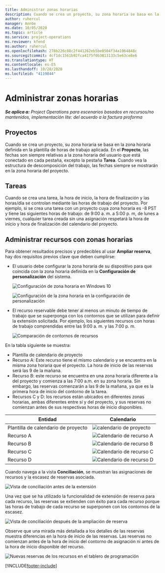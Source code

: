 ```yaml
---
title: Administrar zonas horarias
description: Cuando se crea un proyecto, su zona horaria se basa en la zona horaria definida en la plantilla de horas de trabajo aplicada.
author: ruhercul
manager: Annbe
ms.date: 10/05/2020
ms.topic: article
ms.service: project-operations
ms.reviewer: kfend
ms.author: ruhercul
ms.openlocfilehash: 278b226c88c2f441262eb5be0504f34a1964848c
ms.sourcegitcommit: 4cf1dc1561b92fca4175f0b3813133c5e63ce8e6
ms.translationtype: HT
ms.contentlocale: es-ES
ms.lasthandoff: 10/28/2020
ms.locfileid: "4119844"
---
```

# <a name="manage-time-zones"></a>Administrar zonas horarias

_**Se aplica a:** Project Operations para escenarios basados en recursos/no mantenidos, implementación lite: del acuerdo a la factura proforma_


## <a name="projects"></a>Proyectos

Cuando se crea un proyecto, su zona horaria se basa en la zona horaria definida en la plantilla de horas de trabajo aplicada. En el **Proyecto**, las fechas son siempre relativas a la zona horaria del usuario que está conectado en cada pestaña, excepto la pestaña **Tarea**. Cuando vea la estructura de descomposición del trabajo, las fechas siempre se mostrarán en la zona horaria del proyecto.

## <a name="tasks"></a>Tareas

Cuando se crea una tarea, la hora de inicio, la hora de finalización y las horas/día se controlan mediante las horas de trabajo del proyecto. Por ejemplo, si se crea una tarea con un proyecto cuya zona horaria es -8 PST y tiene las siguientes horas de trabajo: de 9:00 a. m. a 5:00 p. m, de lunes a viernes, cualquier tarea creada sin una asignación respetará la hora de inicio y hora de finalización del calendario del proyecto.

## <a name="manage-resources-with-time-zones"></a>Administrar recursos con zonas horarias

Para obtener resultados precisos y predecibles al usar **Ampliar reserva**, hay dos requisitos previos clave que deben cumplirse:  

- El usuario debe configurar la zona horaria de su dispositivo para que coincida con la zona horaria definida en la **Configuración de personalización** del sistema.
 
  ![Configuración de zona horaria en Windows 10](media/reconcile-assignments-03.png)

  ![Configuración de la zona horaria en la configuración de personalización](media/reconcile-assignments-04.png)
 
- El recurso reservable debe tener al menos un minuto de tiempo de trabajo que se superponga con los contornos que se utilizan para definir la extensión solicitada. Por ejemplo, los siguientes recursos con horas de trabajo comprendidas entre las 9:00 a. m. y las 7:00 p. m. 

  ![Comparación de contornos de recursos](media/reconcile-assignments-05.png)

En la tabla siguiente se muestra:

- Plantilla de calendario de proyecto
- Recurso A: Este recurso tiene el mismo calendario y se encuentra en la misma zona horaria que el proyecto. La hora de inicio de las reservas será las 9 de la mañana.
- Recurso B: este recurso se encuentra en una zona horaria diferente a la del proyecto y comienza a las 7:00 a.m. en su zona horaria. Sin embargo, las reservas comenzarán a las 9 de la mañana, ya que es la primera hora de inicio del contorno de la tarea.
- Recursos C y D: los recursos están ubicados en diferentes zonas horarias, ambas diferentes entre sí y del proyecto, y sus reservas no comienzan antes de sus respectivas horas de inicio disponibles.

|Entidad  |Calendario  |
|-|-|
|Plantilla de calendario de proyecto   | ![calendario de proyecto](media/reconcile-assignments-06.png) |
|Recurso A  | ![Calendario de recurso A](media/reconcile-assignments-06.png) |
|Recurso B  |  ![Calendario de recurso B](media/reconcile-assignments-07.png) |
|Recurso C  |  ![Calendario de recurso C](media/reconcile-assignments-08.png) |
|Recurso D  | ![Calendario de recurso D](media/reconcile-assignments-09.png)  |
 
Cuando navega a la vista **Conciliación**, se muestran las asignaciones de recursos y la escasez de reservas asociada.

![Vista de conciliación antes de la extensión](media/reconcile-assignments-10.png)

Una vez que se ha utilizado la funcionalidad de extensión de reserva para cada recurso, las reservas se extienden con éxito para cada recurso porque las horas de trabajo de cada recurso se superponen con los contornos de la escasez.

![Vista de conciliación después de la ampliación de reserva](media/reconcile-assignments-11.png) 

Observe que una mirada más detallada a los detalles de las reservas muestra diferencias en la hora de inicio de las reservas. Las reservas no comienzan antes de la hora de inicio del contorno de asignación ni antes de la hora de inicio disponible del recurso.

![Nuevas reservas de los recursos en el tablero de programación](media/reconcile-assignments-12.png)


[!INCLUDE[footer-include](../includes/footer-banner.md)]